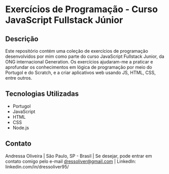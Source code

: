 # Exercícios de Programação - Curso JavaScript Fullstack Júnior
## Descrição
Este repositório contém uma coleção de exercícios de programação desenvolvidos por mim como parte do curso JavaScript Fullstack Junior, da ONG internacional Generation. 
Os exercícios ajudaram-me a praticar e aprofundar os conhecimentos em lógica de programação por meio do Portugol e do Scratch, e a criar aplicativos web usando JS, HTML, CSS, entre outros.

## Tecnologias Utilizadas
- Portugol
- JavaScript
- HTML
- CSS
- Node.js 

## Contato
Andressa Oliveira |
São Paulo, SP - Brasil |
Se desejar, pode entrar em contato comigo pelo e-mail dressoliver@gmail.com | 
LinkedIn: linkedin.com/in/dressoliver95/
